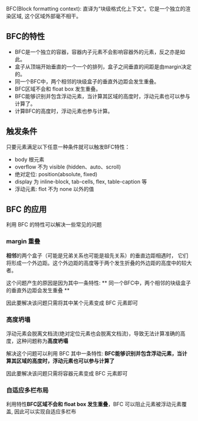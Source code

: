 BFC(Block formatting context): 直译为“块级格式化上下文”。它是一个独立的渲染区域, 这个区域外部毫不相干。  

## BFC的特性  

* BFC是一个独立的容器，容器内子元素不会影响容器外的元素，反之亦是如此。
* 盒子从顶端开始垂直的一个一个的排列，盒子之间垂直的间距是由margin决定的。
* 同一个BFC中，两个相邻的块级盒子的垂直外边距会发生重叠。
* BFC区域不会和 float box 发生重叠。
* BFC能够识别并包含浮动元素，当计算其区域的高度时，浮动元素也可以参与计算了。
* 计算BFC的高度时，浮动元素也参与计算。  

## 触发条件  

只要元素满足以下任意一种条件就可以触发BFC特性：  

* body 根元素  
* overflow 不为 visible (hidden、auto、scroll)  
* 绝对定位: position(absolute, fixed)  
* display 为 inline-block, tab-cells, flex, table-caption 等  
* 浮动元素: flot 不为 none 以外的值  

## BFC 的应用  

利用 BFC 的特性可以解决一些常见的问题  

### margin 重叠  

**相邻**的两个盒子（可能是兄弟关系也可能是祖先关系）的垂直边距相遇时， 它们将形成一个外边距。这个外边距的高度等于两个发生折叠的外边距的高度中的较大者。

这个问题产生的原因是因为其中一条特性:  ** 同一个BFC中，两个相邻的块级盒子的垂直外边距会发生重叠 **  

因此要解决该问题只需将其中某个元素变成 BFC 元素即可  

### 高度坍塌  

浮动元素会脱离文档流(绝对定位元素也会脱离文档流)，导致无法计算准确的高度，这种问题称为**高度坍塌**  

解决这个问题可以利用 BFC 其中一条特性: **BFC能够识别并包含浮动元素，当计算其区域的高度时，浮动元素也可以参与计算了** 

因此要解决该问题只需将容器元素变成 BFC 元素即可  

###  自适应多栏布局  

利用特性**BFC区域不会和 float box 发生重叠**，BFC 可以阻止元素被浮动元素覆盖, 因此可以实现自适应多栏布